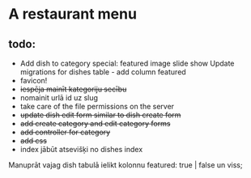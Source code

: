 # A restaurant menu

## todo:
* Add dish to category special: featured image slide show
Update migrations for dishes table - add column featured
* favicon!
* ~~iespēja mainīt kategoriju secību~~
* nomainit urlā id uz slug
* take care of the file permissions on the server
* ~~update dish edit form similar to dish create form~~
* ~~add create category and edit category forms~~
* ~~add controller for category~~
* ~~add css~~
* index jābūt atsevišķi no dishes index

Manuprāt vajag dish tabulā ielikt kolonnu featured: true | false un viss;